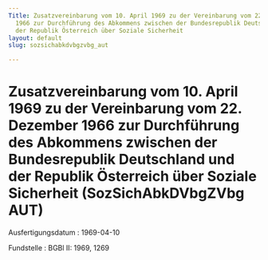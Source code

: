 ```yaml
---
Title: Zusatzvereinbarung vom 10. April 1969 zu der Vereinbarung vom 22. Dezember
  1966 zur Durchführung des Abkommens zwischen der Bundesrepublik Deutschland und
  der Republik Österreich über Soziale Sicherheit
layout: default
slug: sozsichabkdvbgzvbg_aut

---
```


# Zusatzvereinbarung vom 10. April 1969 zu der Vereinbarung vom 22. Dezember 1966 zur Durchführung des Abkommens zwischen der Bundesrepublik Deutschland und der Republik Österreich über Soziale Sicherheit (SozSichAbkDVbgZVbg AUT)

Ausfertigungsdatum
:   1969-04-10

Fundstelle
:   BGBl II: 1969, 1269

